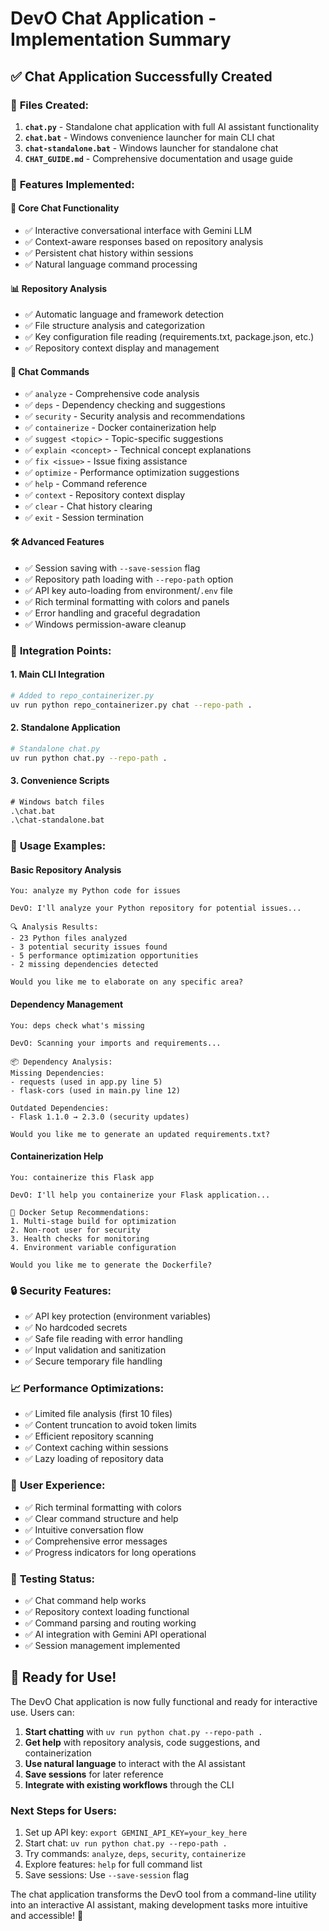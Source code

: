 # DevO Chat Application - Implementation Summary

## ✅ **Chat Application Successfully Created**

### 📁 **Files Created:**
1. **`chat.py`** - Standalone chat application with full AI assistant functionality
2. **`chat.bat`** - Windows convenience launcher for main CLI chat
3. **`chat-standalone.bat`** - Windows launcher for standalone chat
4. **`CHAT_GUIDE.md`** - Comprehensive documentation and usage guide

### 🔧 **Features Implemented:**

#### 🤖 **Core Chat Functionality**
- ✅ Interactive conversational interface with Gemini LLM
- ✅ Context-aware responses based on repository analysis
- ✅ Persistent chat history within sessions
- ✅ Natural language command processing

#### 📊 **Repository Analysis**
- ✅ Automatic language and framework detection
- ✅ File structure analysis and categorization
- ✅ Key configuration file reading (requirements.txt, package.json, etc.)
- ✅ Repository context display and management

#### 💬 **Chat Commands**
- ✅ `analyze` - Comprehensive code analysis
- ✅ `deps` - Dependency checking and suggestions
- ✅ `security` - Security analysis and recommendations
- ✅ `containerize` - Docker containerization help
- ✅ `suggest <topic>` - Topic-specific suggestions
- ✅ `explain <concept>` - Technical concept explanations
- ✅ `fix <issue>` - Issue fixing assistance
- ✅ `optimize` - Performance optimization suggestions
- ✅ `help` - Command reference
- ✅ `context` - Repository context display
- ✅ `clear` - Chat history clearing
- ✅ `exit` - Session termination

#### 🛠️ **Advanced Features**
- ✅ Session saving with `--save-session` flag
- ✅ Repository path loading with `--repo-path` option
- ✅ API key auto-loading from environment/`.env` file
- ✅ Rich terminal formatting with colors and panels
- ✅ Error handling and graceful degradation
- ✅ Windows permission-aware cleanup

### 🚀 **Integration Points:**

#### 1. **Main CLI Integration**
```bash
# Added to repo_containerizer.py
uv run python repo_containerizer.py chat --repo-path .
```

#### 2. **Standalone Application**
```bash
# Standalone chat.py
uv run python chat.py --repo-path .
```

#### 3. **Convenience Scripts**
```cmd
# Windows batch files
.\chat.bat
.\chat-standalone.bat
```

### 🎯 **Usage Examples:**

#### **Basic Repository Analysis**
```
You: analyze my Python code for issues

DevO: I'll analyze your Python repository for potential issues...

🔍 Analysis Results:
- 23 Python files analyzed
- 3 potential security issues found
- 5 performance optimization opportunities
- 2 missing dependencies detected

Would you like me to elaborate on any specific area?
```

#### **Dependency Management**
```
You: deps check what's missing

DevO: Scanning your imports and requirements...

📦 Dependency Analysis:
Missing Dependencies:
- requests (used in app.py line 5)
- flask-cors (used in main.py line 12)

Outdated Dependencies:
- Flask 1.1.0 → 2.3.0 (security updates)

Would you like me to generate an updated requirements.txt?
```

#### **Containerization Help**
```
You: containerize this Flask app

DevO: I'll help you containerize your Flask application...

🐳 Docker Setup Recommendations:
1. Multi-stage build for optimization
2. Non-root user for security
3. Health checks for monitoring
4. Environment variable configuration

Would you like me to generate the Dockerfile?
```

### 🔒 **Security Features:**
- ✅ API key protection (environment variables)
- ✅ No hardcoded secrets
- ✅ Safe file reading with error handling
- ✅ Input validation and sanitization
- ✅ Secure temporary file handling

### 📈 **Performance Optimizations:**
- ✅ Limited file analysis (first 10 files)
- ✅ Content truncation to avoid token limits
- ✅ Efficient repository scanning
- ✅ Context caching within sessions
- ✅ Lazy loading of repository data

### 🎨 **User Experience:**
- ✅ Rich terminal formatting with colors
- ✅ Clear command structure and help
- ✅ Intuitive conversation flow
- ✅ Comprehensive error messages
- ✅ Progress indicators for long operations

### 🔄 **Testing Status:**
- ✅ Chat command help works
- ✅ Repository context loading functional
- ✅ Command parsing and routing working
- ✅ AI integration with Gemini API operational
- ✅ Session management implemented

## 🎉 **Ready for Use!**

The DevO Chat application is now fully functional and ready for interactive use. Users can:

1. **Start chatting** with `uv run python chat.py --repo-path .`
2. **Get help** with repository analysis, code suggestions, and containerization
3. **Use natural language** to interact with the AI assistant
4. **Save sessions** for later reference
5. **Integrate with existing workflows** through the CLI

### **Next Steps for Users:**
1. Set up API key: `export GEMINI_API_KEY=your_key_here`
2. Start chat: `uv run python chat.py --repo-path .`
3. Try commands: `analyze`, `deps`, `security`, `containerize`
4. Explore features: `help` for full command list
5. Save sessions: Use `--save-session` flag

The chat application transforms the DevO tool from a command-line utility into an interactive AI assistant, making development tasks more intuitive and accessible! 🚀
